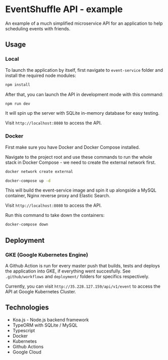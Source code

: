 EventShuffle API - example
==================================

An example of a much simplified microservice API for an application to help scheduling events with friends.

## Usage

### Local

To launch the application by itself, first navigate to `event-service` folder and install the required node modules:
```sh
npm install
```
After that, you can launch the API in development mode with this command:
```sh
npm run dev
```
It will spin up the server with SQLite in-memory database for easy testing.

Visit `http://localhost:8080` to access the API.

### Docker

First make sure you have Docker and Docker Compose installed.

Navigate to the project root and use these commands to run the whole stack in Docker Compose - we need to create the external network first.
```sh
docker network create external
```
```sh
docker-compose up -d
```
This will build the event-service image and spin it up alongside a MySQL container, Nginx reverse proxy and Elastic Search.

Visit `http://localhost:8080` to access the API.

Run this command to take down the containers:
```sh
docker-compose down
```

## Deployment

### GKE (Google Kubernetes Engine)

A Github Action is run for every master push that builds, tests and deploys the application into GKE, if everything went succesfully.
See `.github/workflows` and `deployment/` folders for specifics respectively.

Currently, you can visit `http://35.228.127.159/api/v1/event` to access the API at Google Kubernetes Cluster.

## Technologies

- Koa.js - Node.js backend framework
- TypeORM with SQLite / MySQL
- Typescript
- Docker
- Kubernetes
- Github Actions
- Google Cloud
